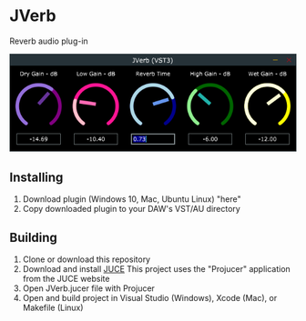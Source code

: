 # JVerb
Reverb audio plug-in

![JVerb Screenshot](jverbscreenshot.png?raw=true "JVerb Screenshot")

## Installing
1. Download plugin (Windows 10, Mac, Ubuntu Linux) "here"
2. Copy downloaded plugin to your DAW's VST/AU directory

## Building
1. Clone or download this repository
2. Download and install [JUCE](https://juce.com/) This project uses the "Projucer" application from the JUCE website
3. Open JVerb.jucer file with Projucer
4. Open and build project in Visual Studio (Windows), Xcode (Mac), or Makefile (Linux)
